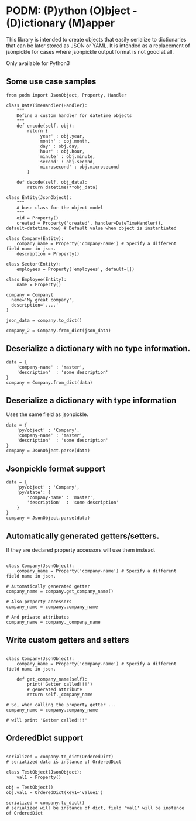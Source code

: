 # PODM: (P)ython (O)bject - (D)ictionary (M)apper

This library is intended to create objects that easily serialize to dictionaries that can be later stored as JSON or YAML.
It is intended as a replacement of jsonpickle for cases where jsonpickle output format is not good at all.

Only available for Python3

## Some use case samples

```
from podm import JsonObject, Property, Handler

class DateTimeHandler(Handler):
	"""
	Define a custom handler for datetime objects
	"""
	def encode(self, obj):
		return {
			'year' : obj.year,
			'month' : obj.month,
			'day' : obj.day,
			'hour' : obj.hour,
			'minute' : obj.minute,
			'second' : obj.second,
			'microsecond' : obj.microsecond
		}

	def decode(self, obj_data):
		return datetime(**obj_data)

class Entity(JsonObject):
	"""
	A base class for the object model
	"""
	oid = Property()
	created = Property('created', handler=DateTimeHandler(), default=datetime.now) # Default value when object is instantiated

class Company(Entity):
	company_name = Property('company-name') # Specify a different field name in json.
	description = Property()        

class Sector(Entity):
	employees = Property('employees', default=[])

class Employee(Entity):
	name = Property()

company = Company(
  name='My great company',
  description='....'
)

json_data = company.to_dict()

company_2 = Company.from_dict(json_data)
```
## Deserialize a dictionary with no type information.

```
data = {
	'company-name' : 'master',
	'description'  : 'some description'
}
company = Company.from_dict(data)
```

## Deserialize a dictionary with type information
Uses the same field as jsonpickle.

```
data = {
	'py/object' : 'Company',
	'company-name' : 'master',
	'description'  : 'some description'
}
company = JsonObject.parse(data) 
```

## Jsonpickle format support
```
data = {
	'py/object' : 'Company',
	'py/state': {
		'company-name' : 'master',
		'description'  : 'some description'
	}
}
company = JsonObject.parse(data) 

```

## Automatically generated getters/setters. 
If they are declared property accessors will use them instead.
```

class Company(JsonObject):
	company_name = Property('company-name') # Specify a different field name in json.
	
# Automatically generated getter
company_name = company.get_company_name()

# Also property accessors
company_name = company.company_name

# And private attributes
company_name = company._company_name
```

## Write custom getters and setters
```

class Company(JsonObject):
	company_name = Property('company-name') # Specify a different field name in json.

	def get_company_name(self):
		print('Getter called!!!')
		# generated attribute
		return self._company_name

# So, when calling the property getter ...
company_name = company.company_name

# will print 'Getter called!!!'
```

## OrderedDict support
```

serialized = company.to_dict(OrderedDict)
# serialized data is instance of OrderedDict

class TestObject(JsonObject):
	val1 = Property()

obj = TestObject()
obj.val1 = OrderedDict(key1='value1')

serialized = company.to_dict()
# serialized will be instance of dict, field 'val1' will be instance of OrderedDict
```
